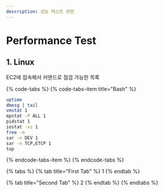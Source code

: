 ```yaml
---
description: 성능 테스트 관련
---
```


# Performance Test

## 1. Linux

EC2에 접속해서 커맨드로 점검 가능한 목록

{% code-tabs %}
{% code-tabs-item title="Bash" %}
```bash
uptime
dmesg | tail
vmstat 1
mpstat -P ALL 1
pidstat 1
iostat -xz 1
free -m
sar -n DEV 1
sar -n TCP,ETCP 1
top
```
{% endcode-tabs-item %}
{% endcode-tabs %}

{% tabs %}
{% tab title="First Tab" %}
1
{% endtab %}

{% tab title="Second Tab" %}
2
{% endtab %}
{% endtabs %}

